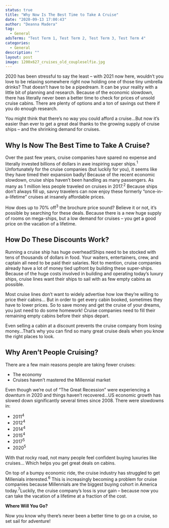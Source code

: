 ```yaml
---
status: true
title: "Why Now Is The Best Time to Take A Cruise"
date: "2020-09-13 17:00:43"
author: "Deanna Madera"
tag:
  - General
adsTerms: "Test Term 1, Test Term 2, Test Term 3, Test Term 4"
categories:
  - General
description: ""
layout: post
image: 1200x627_cruises_old_coupleselfie.jpg
---
```


2020 has been stressful to say the least – with 2021 now here, wouldn’t you love to be relaxing somewhere right now holding one of those tiny umbrella drinks? That doesn’t have to be a pipedream. It can be your reality with a little bit of planning and research. Because of the economic slowdown, there has literally never been a better time to check for prices of unsold cruise cabins. There are plenty of options and a ton of savings out there if you do enough research.

You might think that there’s no way you could afford a cruise…But now it’s easier than ever to get a great deal thanks to the growing supply of cruise ships – and the shrinking demand for cruises.

## Why Is Now The Best Time to Take A Cruise?

Over the past few years, cruise companies have spared no expense and literally invested billions of dollars in awe inspiring super ships.<sup>1</sup> Unfortunately for the cruise companies (but luckily for you), it seems like they have timed their expansion badly! Because of the recent economic slowdown, cruise ships haven’t been handling as many passengers. As many as 1 million less people traveled on cruises in 2017.<sup>2</sup> Because ships don’t always fill up, savvy travelers can now enjoy these formerly “once-in-a-lifetime” cruises at insanely affordable prices.

How does up to 70% off<sup>3</sup> the brochure price sound? Believe it or not, it’s possible by searching for these deals. Because there is a new huge supply of rooms on mega-ships, but a low demand for cruises – you get a good price on the vacation of a lifetime.

## How Do These Discounts Work?

Running a cruise ship has huge overhead!Ships need to be stocked with tens of thousands of dollars in food. Your waiters, entertainers, crew, and captain all need to be paid their salaries. Not to mention, cruise companies already have a lot of money tied upfront by building these super-ships. Because of the huge costs involved in building and operating today’s luxury ships, cruise lines want their ships to sail with as few empty cabins as possible.

Most cruise lines don’t want to widely advertise how low they’re willing to price their cabins… But in order to get every cabin booked, sometimes they have to lower prices. So to save money and get the cruise of your dreams, you just need to do some homework! Cruise companies need to fill their remaining empty cabins before their ships depart.

Even selling a cabin at a discount prevents the cruise company from losing money…That’s why you can find so many great cruise deals when you know the right places to look.

## Why Aren’t People Cruising?

There are a few main reasons people are taking fewer cruises:

- The economy
- Cruises haven’t mastered the Millennial market

Even though we’re out of “The Great Recession” were experiencing a downturn in 2020 and things haven’t recovered…US economic growth has slowed down significantly several times since 2008. There were slowdowns in:

- 2011<sup>4</sup>
- 2012<sup>4</sup>
- 2014<sup>4</sup>
- 2015<sup>4</sup>
- 2017<sup>5</sup>
- 2020<sup>5</sup>

With that rocky road, not many people feel confident buying luxuries like cruises… Which helps you get great deals on cabins.

On top of a bumpy economic ride, the cruise industry has struggled to get Millenials interested.<sup>6</sup> This is increasingly becoming a problem for cruise companies because Millennials are the biggest buying cohort in America today.<sup>7</sup>Luckily, the cruise company’s loss is your gain – because now you can take the vacation of a lifetime at a fraction of the cost.

**Where Will You Go?**

Now you know why there’s never been a better time to go on a cruise, so set sail for adventure!
